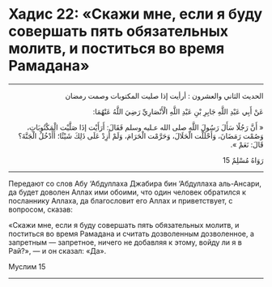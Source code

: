 <h1 class="hadith-header">Хадис 22: «Скажи мне, если я буду совершать пять обязательных молитв, и поститься во время Рамадана» </h1>

<hr>

<p class="arabic-text" dir="rtl">
الحديث الثاني والعشرون :
أرأيت إذا صليت المكتوبات وصمت رمضان
</p>

<p class="arabic-text" dir="rtl">
عَنْ أَبِي عَبْدِ اللَّهِ جَابِرِ بْنِ عَبْدِ اللَّهِ الْأَنْصَارِيِّ رَضِيَ اللَّهُ عَنْهُمَا:
</p>

<p class="arabic-text" dir="rtl">
« أَنَّ رَجُلًا سَأَلَ رَسُولَ اللَّهِ صلى الله عـليه وسلم فَقَالَ: أَرَأَيْت إذَا صَلَّيْت الْمَكْتُوبَاتِ، وَصُمْت رَمَضَانَ، وَأَحْلَلْت الْحَلَالَ، وَحَرَّمْت الْحَرَامَ، وَلَمْ أَزِدْ عَلَى ذَلِكَ شَيْئًا؛ أَأَدْخُلُ الْجَنَّةَ؟ قَالَ: نَعَمْ ».
</p>

<p class="arabic-subtext" dir="rtl">
رَوَاهُ مُسْلِمٌ 15 
</p>

<hr>

<p class="russian-text">
Передают со слов Абу ‘Абдуллаха Джабира бин ‘Абдуллаха аль-Ансари, да будет доволен Аллах ими обоими, что один человек обратился к посланнику Аллаха, да благословит его Аллах и приветствует, с вопросом, сказав: 
</p>

<p class="russian-text">
«Скажи мне, если я буду совершать пять обязательных молитв, и поститься во время Рамадана и считать дозволенным дозволенное, а запретным — запретное, ничего не добавляя к этому, войду ли я в Рай?», — и он сказал: «Да».
</p>

<p class="russian-subtext">
Муслим 15
</p>

<hr class="endline">

